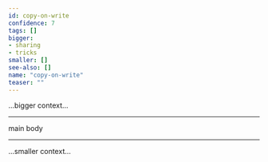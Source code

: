 ```yaml
---
id: copy-on-write
confidence: 7
tags: []
bigger:
- sharing
- tricks
smaller: []
see-also: []
name: "copy-on-write"
teaser: ""
---
```



...bigger context...

---

main body

---

...smaller context...
